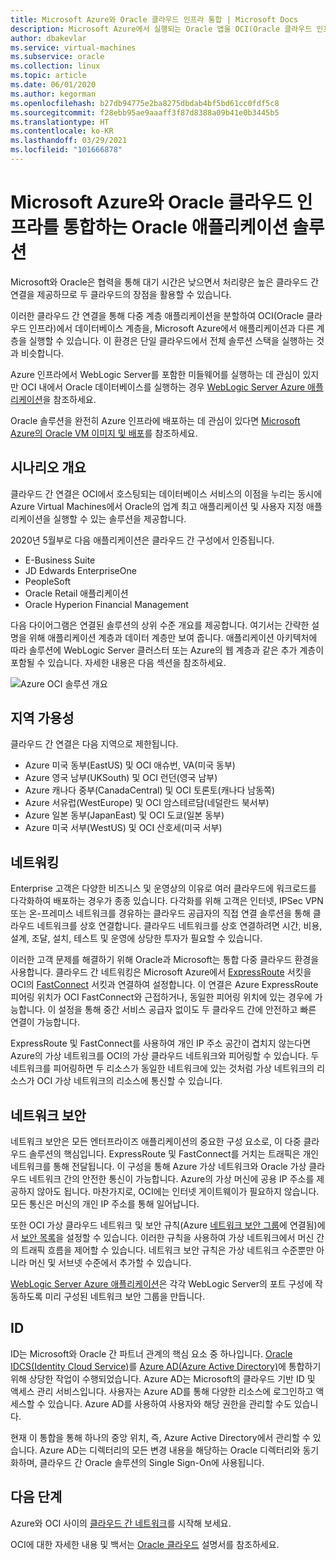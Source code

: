 ```yaml
---
title: Microsoft Azure와 Oracle 클라우드 인프라 통합 | Microsoft Docs
description: Microsoft Azure에서 실행되는 Oracle 앱을 OCI(Oracle 클라우드 인프라)의 데이터베이스와 통합하는 솔루션에 대해 알아봅니다.
author: dbakevlar
ms.service: virtual-machines
ms.subservice: oracle
ms.collection: linux
ms.topic: article
ms.date: 06/01/2020
ms.author: kegorman
ms.openlocfilehash: b27db94775e2ba8275dbdab4bf5bd61cc0fdf5c8
ms.sourcegitcommit: f28ebb95ae9aaaff3f87d8388a09b41e0b3445b5
ms.translationtype: HT
ms.contentlocale: ko-KR
ms.lasthandoff: 03/29/2021
ms.locfileid: "101666878"
---
```

# <a name="oracle-application-solutions-integrating-microsoft-azure-and-oracle-cloud-infrastructure"></a>Microsoft Azure와 Oracle 클라우드 인프라를 통합하는 Oracle 애플리케이션 솔루션

Microsoft와 Oracle은 협력을 통해 대기 시간은 낮으면서 처리량은 높은 클라우드 간 연결을 제공하므로 두 클라우드의 장점을 활용할 수 있습니다. 

이러한 클라우드 간 연결을 통해 다중 계층 애플리케이션을 분할하여 OCI(Oracle 클라우드 인프라)에서 데이터베이스 계층을, Microsoft Azure에서 애플리케이션과 다른 계층을 실행할 수 있습니다. 이 환경은 단일 클라우드에서 전체 솔루션 스택을 실행하는 것과 비슷합니다. 

Azure 인프라에서 WebLogic Server를 포함한 미들웨어를 실행하는 데 관심이 있지만 OCI 내에서 Oracle 데이터베이스를 실행하는 경우 [WebLogic Server Azure 애플리케이션](oracle-weblogic.md)을 참조하세요.

Oracle 솔루션을 완전히 Azure 인프라에 배포하는 데 관심이 있다면 [Microsoft Azure의 Oracle VM 이미지 및 배포](oracle-vm-solutions.md)를 참조하세요.

## <a name="scenario-overview"></a>시나리오 개요

클라우드 간 연결은 OCI에서 호스팅되는 데이터베이스 서비스의 이점을 누리는 동시에 Azure Virtual Machines에서 Oracle의 업계 최고 애플리케이션 및 사용자 지정 애플리케이션을 실행할 수 있는 솔루션을 제공합니다. 

2020년 5월부로 다음 애플리케이션은 클라우드 간 구성에서 인증됩니다.

* E-Business Suite
* JD Edwards EnterpriseOne
* PeopleSoft
* Oracle Retail 애플리케이션
* Oracle Hyperion Financial Management

다음 다이어그램은 연결된 솔루션의 상위 수준 개요를 제공합니다. 여기서는 간략한 설명을 위해 애플리케이션 계층과 데이터 계층만 보여 줍니다. 애플리케이션 아키텍처에 따라 솔루션에 WebLogic Server 클러스터 또는 Azure의 웹 계층과 같은 추가 계층이 포함될 수 있습니다. 자세한 내용은 다음 섹션을 참조하세요.

![Azure OCI 솔루션 개요](media/oracle-oci-overview/crosscloud.png)

## <a name="region-availability"></a>지역 가용성 

클라우드 간 연결은 다음 지역으로 제한됩니다.
* Azure 미국 동부(EastUS) 및 OCI 애슈번, VA(미국 동부)
* Azure 영국 남부(UKSouth) 및 OCI 런던(영국 남부)
* Azure 캐나다 중부(CanadaCentral) 및 OCI 토론토(캐나다 남동쪽)
* Azure 서유럽(WestEurope) 및 OCI 암스테르담(네덜란드 북서부)
* Azure 일본 동부(JapanEast) 및 OCI 도쿄(일본 동부)
* Azure 미국 서부(WestUS) 및 OCI 산호세(미국 서부)

## <a name="networking"></a>네트워킹

Enterprise 고객은 다양한 비즈니스 및 운영상의 이유로 여러 클라우드에 워크로드를 다각화하여 배포하는 경우가 종종 있습니다. 다각화를 위해 고객은 인터넷, IPSec VPN 또는 온-프레미스 네트워크를 경유하는 클라우드 공급자의 직접 연결 솔루션을 통해 클라우드 네트워크를 상호 연결합니다. 클라우드 네트워크를 상호 연결하려면 시간, 비용, 설계, 조달, 설치, 테스트 및 운영에 상당한 투자가 필요할 수 있습니다. 

이러한 고객 문제를 해결하기 위해 Oracle과 Microsoft는 통합 다중 클라우드 환경을 사용합니다. 클라우드 간 네트워킹은 Microsoft Azure에서 [ExpressRoute](../../../expressroute/expressroute-introduction.md) 서킷을 OCI의 [FastConnect](https://docs.cloud.oracle.com/iaas/Content/Network/Concepts/fastconnectoverview.htm) 서킷과 연결하여 설정합니다. 이 연결은 Azure ExpressRoute 피어링 위치가 OCI FastConnect와 근접하거나, 동일한 피어링 위치에 있는 경우에 가능합니다. 이 설정을 통해 중간 서비스 공급자 없이도 두 클라우드 간에 안전하고 빠른 연결이 가능합니다.

ExpressRoute 및 FastConnect를 사용하여 개인 IP 주소 공간이 겹치지 않는다면 Azure의 가상 네트워크를 OCI의 가상 클라우드 네트워크와 피어링할 수 있습니다. 두 네트워크를 피어링하면 두 리소스가 동일한 네트워크에 있는 것처럼 가상 네트워크의 리소스가 OCI 가상 네트워크의 리소스에 통신할 수 있습니다.

## <a name="network-security"></a>네트워크 보안

네트워크 보안은 모든 엔터프라이즈 애플리케이션의 중요한 구성 요소로, 이 다중 클라우드 솔루션의 핵심입니다. ExpressRoute 및 FastConnect를 거치는 트래픽은 개인 네트워크를 통해 전달됩니다. 이 구성을 통해 Azure 가상 네트워크와 Oracle 가상 클라우드 네트워크 간의 안전한 통신이 가능합니다. Azure의 가상 머신에 공용 IP 주소를 제공하지 않아도 됩니다. 마찬가지로, OCI에는 인터넷 게이트웨이가 필요하지 않습니다. 모든 통신은 머신의 개인 IP 주소를 통해 일어납니다.

또한 OCI 가상 클라우드 네트워크 및 보안 규칙(Azure [네트워크 보안 그룹](../../../virtual-network/network-security-groups-overview.md)에 연결됨)에서 [보안 목록](https://docs.cloud.oracle.com/iaas/Content/Network/Concepts/securitylists.htm)을 설정할 수 있습니다. 이러한 규칙을 사용하여 가상 네트워크에서 머신 간의 트래픽 흐름을 제어할 수 있습니다. 네트워크 보안 규칙은 가상 네트워크 수준뿐만 아니라 머신 및 서브넷 수준에서 추가할 수 있습니다.

[WebLogic Server Azure 애플리케이션](oracle-weblogic.md)은 각각 WebLogic Server의 포트 구성에 작동하도록 미리 구성된 네트워크 보안 그룹을 만듭니다.
 
## <a name="identity"></a>ID

ID는 Microsoft와 Oracle 간 파트너 관계의 핵심 요소 중 하나입니다. [Oracle IDCS(Identity Cloud Service)](https://docs.oracle.com/en/cloud/paas/identity-cloud/index.html)를 [Azure AD(Azure Active Directory)](../../../active-directory/index.yml)에 통합하기 위해 상당한 작업이 수행되었습니다. Azure AD는 Microsoft의 클라우드 기반 ID 및 액세스 관리 서비스입니다. 사용자는 Azure AD를 통해 다양한 리소스에 로그인하고 액세스할 수 있습니다. Azure AD를 사용하여 사용자와 해당 권한을 관리할 수도 있습니다.

현재 이 통합을 통해 하나의 중앙 위치, 즉, Azure Active Directory에서 관리할 수 있습니다. Azure AD는 디렉터리의 모든 변경 내용을 해당하는 Oracle 디렉터리와 동기화하며, 클라우드 간 Oracle 솔루션의 Single Sign-On에 사용됩니다.

## <a name="next-steps"></a>다음 단계

Azure와 OCI 사이의 [클라우드 간 네트워크](configure-azure-oci-networking.md)를 시작해 보세요. 

OCI에 대한 자세한 내용 및 백서는 [Oracle 클라우드](https://docs.cloud.oracle.com/iaas/Content/home.htm) 설명서를 참조하세요.

